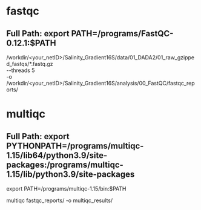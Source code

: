 # fastqc

## Full Path: export PATH=/programs/FastQC-0.12.1:$PATH

/workdir/<your_netID>/Salinity_Gradient16S/data/01_DADA2/01_raw_gzipped_fastqs/*.fastq.gz \
	--threads 5 \
	-o /workdir/<your_netID>/Salinity_Gradient16S/analysis/00_FastQC/fastqc_reports/

# multiqc

## Full Path: export PYTHONPATH=/programs/multiqc-1.15/lib64/python3.9/site-packages:/programs/multiqc-1.15/lib/python3.9/site-packages
export PATH=/programs/multiqc-1.15/bin:$PATH

multiqc fastqc_reports/ -o multiqc_results/

